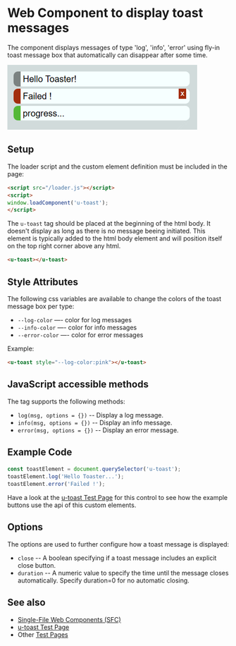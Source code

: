 # Web Component to display toast messages

The <u-toast> component displays messages of type 'log', 'info', 'error' using fly-in toast message box that automatically can
disappear after some time.

![u-toast messages](/doc/images/u-toast.png)

## Setup

The loader script and the custom element definition must be included in the page:

```html
<script src="/loader.js"></script>
<script>
window.loadComponent('u-toast');
</script>
```

The `u-toast` tag should be placed at the beginning of the html body.  It doesn't display as long as there is no message
beeing initiated.  This element is typically added to the html body element and will position itself on the top right
corner above any html.

```html
<u-toast></u-toast>
```


## Style Attributes

The following css variables are available to change the colors of the toast message box per type:

* `--log-color` —- color for log messages
* `--info-color` —- color for info messages
* `--error-color` —- color for error messages

Example:

```html
<u-toast style="--log-color:pink"></u-toast>
```


## JavaScript accessible methods

The tag supports the following methods:

* `log(msg, options = {})` -- Display a log message.
* `info(msg, options = {})` -- Display an info message.
* `error(msg, options = {})` -- Display an error message.


## Example Code

```js
const toastElement = document.querySelector('u-toast');
toastElement.log('Hello Toaster...');
toastElement.error('Failed !');
```

Have a look at the [u-toast Test Page](../test/test-toast.htm) for this control to see how the example buttons use the
api of this custom elements.


## Options

The options are used to further configure how a toast message is displayed:

* `close` -- A boolean specifying if a toast message includes an explicit close button.
* `duration` -- A numeric value to specify the time until the message closes automatically. Specify duration=0 for no automatic closing.


## See also

* [Single-File Web Components (SFC)](../README.md)
* [u-toast Test Page](../test/test-toast.htm)
* Other [Test Pages](../test/index.htm)
